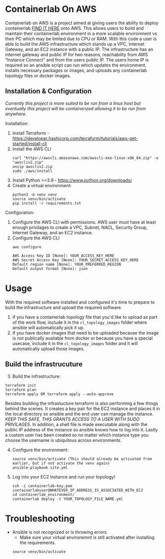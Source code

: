 # Containerlab On AWS
Containerlab on AWS is a project aimed at giving users the ability to deploy containerlab [FIND IT HERE](https://containerlab.dev/) onto AWS.  This allows users to build and maintain their containerlab environment in a more scalable environment vs their PC which may be limited due to CPU or RAM.  With this code a user is able to build the AWS infrastructure which stands up a VPC, Internet Gateway, and an EC2 instance with a public IP.  The infrastructure has an internet gateway and public IP for two reasons, reachability from AWS "Instance Connect" and from the users public IP.  The users home IP is required so an ansible script can run which updates the environment, installs necessary packages or images, and uploads any containerlab topology files or docker images.

## Installation & Configuration
*Currently this project is more suited to be run from a linux host but eventually this project will be containerized allowing it to be run from anywhere.*

Installation:
1. Install Terraform - https://developer.hashicorp.com/terraform/tutorials/aws-get-started/install-cli
2. Install the AWS CLI
    ```
    curl "https://awscli.amazonaws.com/awscli-exe-linux-x86_64.zip" -o "awscliv2.zip"
    unzip awscliv2.zip
    sudo ./aws/install
    ```
3. Install Python >=3.9 - https://www.python.org/downloads/
4. Create a virtual environment:
    ```
    python3 -m venv venv
    source venv/bin/activate
    pip install -r requirements.txt
    ```

Configuration:
1. Configure the AWS CLI with permissions.  AWS user must have at least enough privilages to create a VPC, Subnet, NACL, Security Group, Internet Gateway, and an EC2 instance.
2. Configure the AWS CLI
    ```
    aws configure 

    AWS Access Key ID [None]: YOUR_ACCESS_KEY_HERE
    AWS Secret Access Key [None]: YOUR_SECRET_ACCESS_KEY_HERE
    Default region name [None]: YOUR_PREFERRED_REGION
    Default output format [None]: json
    ```

# Usage
With the required software installed and configured it's time to prepare to build the infrastructure and upload the required software.
1. If you have a containerlab topology file that you'd like to upload as part of the work flow, include it in the ```cl_topology_images``` folder where ansible will automatically pick it up.
2. If you have docker images that need to be uploaded because the image is not publically available from docker or because you have a special usecase, include it in the ```cl_topology_images``` folder and it will automatically upload those images.
## Build the infrastrucuture
3. Build the infrastructure:
```
terraform init
terraform plan
terraform apply OR terraform apply --auto-approve
```
Besides building the infrastucture terraform is also performing a few things behind the scenes.  It creates a key pair for the EC2 instance and places it in the local directory so ansible and the end user can manage the instance.  *KEEP THIS SAFE, THIS GRANTS ACCESS TO A USER WITH SUDO PRIVILAGES*. In addition, a shell file is made executable along with the public IP address of the instance so ansible knows how to log into it.  Lastly a custom user has been created so no matter which instance type you choose the username is ubiquitous across environments.

4. Configure the environment:
    ```
    source venv/bin/activate (This should already be activated from earlier, but if not activate the venv again)
    ansible-playbook site.yml
    ```
5. Log into your EC2 Instance and run your topology!
    ```
    ssh -i containerlab-key.pem containerlabuser@WHATEVER_IP_ADDRESS_IS_ASSOCIATED_WITH_EC2
    cd containerlab_environment/
    containerlab deploy -t YOUR_TOPOLOGY_FILE_NAME.yml
    ```


# Troubleshooting
- Ansible is not recognized or is throwing errors.
    - Make sure your virtual environemnt is still activated after installing the requirements.
    ```
    source venv/bin/activate
    ```